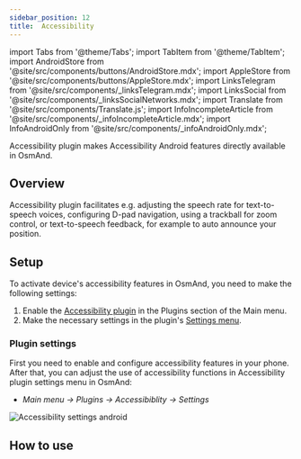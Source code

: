 ```yaml
---
sidebar_position: 12
title:  Accessibility
---
```


import Tabs from '@theme/Tabs';
import TabItem from '@theme/TabItem';
import AndroidStore from '@site/src/components/buttons/AndroidStore.mdx';
import AppleStore from '@site/src/components/buttons/AppleStore.mdx';
import LinksTelegram from '@site/src/components/_linksTelegram.mdx';
import LinksSocial from '@site/src/components/_linksSocialNetworks.mdx';
import Translate from '@site/src/components/Translate.js';
import InfoIncompleteArticle from '@site/src/components/_infoIncompleteArticle.mdx';
import InfoAndroidOnly from '@site/src/components/_infoAndroidOnly.mdx';

<InfoIncompleteArticle/>  

<InfoAndroidOnly />  

Accessibility plugin makes Accessibility Android features directly available in OsmAnd.  

## Overview  

Accessibility plugin facilitates e.g. adjusting the speech rate for text-to-speech voices, configuring D-pad navigation, using a trackball for zoom control, or text-to-speech feedback, for example to auto announce your position.

## Setup  

To activate device's accessibility features in OsmAnd, you need to make the following settings:  

1. Enable the [Accessibility plugin](../plugins/index.md#enable--disable) in the Plugins section of the Main menu.  
2. Make the necessary settings in the plugin's [Settings menu](#plugin-settings).

### Plugin settings

First you need to enable and configure accessibility features in your phone.  
After that, you can adjust the use of accessibility functions in Accessibility plugin settings menu in OsmAnd:
- *Main menu → Plugins → Accessibiblity → Settings*  

![Accessibility settings android](@site/static/img/plugins/accessibility/аccessibility_settings_android.png)  


## How to use  
